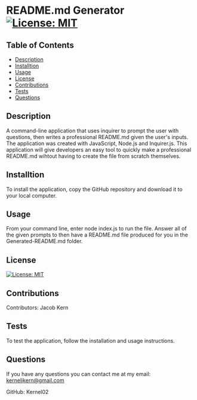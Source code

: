 
  # README.md Generator [![License: MIT](https://img.shields.io/badge/License-MIT-yellow.svg)](https://opensource.org/licenses/MIT)

  ## Table of Contents
   - [Description](#description)
   - [Installtion](#installation)
   - [Usage](#usage)
   - [License](#license)
   - [Contributions](#contributions)
   - [Tests](#tests)
   - [Questions](#questions)
    
  ## Description
   A command-line application that uses inquirer to prompt the user with questions, then writes a professional README.md given the user's inputs. The application was created with JavaScript, Node.js and Inquirer.js. This application will give developers an easy tool to quickly make a professional README.md wihtout having to create the file from scratch themselves.
    
  ## Installtion
   To install the application, copy the GitHub repository and download it to your local computer.
    
  ## Usage
   From your command line, enter node index.js to run the file. Answer all of the given prompts to then have a README.md file produced for you in the Generated-README.md folder.
    
  ## License
   [![License: MIT](https://img.shields.io/badge/License-MIT-yellow.svg)](https://opensource.org/licenses/MIT)
    
  ## Contributions
   Contributors: Jacob Kern
    
  ## Tests
   To test the application, follow the installation and usage instructions.
   
  ## Questions
   If you have any questions you can contact me at my email: kerneljkern@gmail.com
   
   GitHub: Kernel02